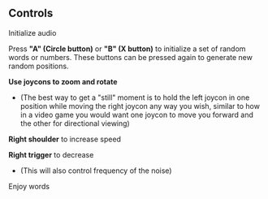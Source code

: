 ## Controls

Initialize audio

Press **"A" (Circle button)** or **"B" (X button)** to initialize a set of random words or numbers. These buttons can be pressed again to generate new random positions.

**Use joycons to zoom and rotate**
- (The best way to get a "still" moment is to hold the left joycon in one position while moving the right joycon any way you wish, similar to how in a video game you would want one joycon to move you forward and the other for directional viewing)

**Right shoulder** to increase speed

**Right trigger** to decrease
- (This will also control frequency of the noise)

Enjoy words 